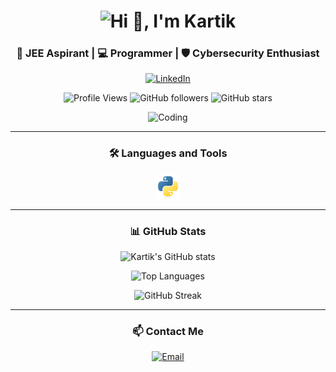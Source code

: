 <h1 align="center">
  <img src="https://your-repository-path/typewriter.svg" alt="Hi 👋, I'm Kartik" />
</h1>

<h3 align="center">🚀 JEE Aspirant | 💻 Programmer | 🛡️ Cybersecurity Enthusiast</h3>

<div align="center">
  <p align="center">
    <a href="https://linkedin.com/in/kartikk18" target="_blank">
      <img src="https://img.icons8.com/color/48/000000/linkedin.png" alt="LinkedIn" width="40" height="40" />
    </a>
  </p>
  <p align="center">
    <img src="https://komarev.com/ghpvc/?username=kartiks-git&label=Profile%20views&color=0e75b6&style=flat" alt="Profile Views" />
    <img src="https://img.shields.io/github/followers/kartiks-git?label=Followers&style=social" alt="GitHub followers" />
    <img src="https://img.shields.io/github/stars/kartiks-git?label=Stars&style=social" alt="GitHub stars" />
  </p>
</div>

<div align="center">
  <img src="https://user-images.githubusercontent.com/55389276/140866485-8fb1c876-9a8f-4d6a-98dc-08c4981eaf70.gif" alt="Coding" width="300">
</div>

---

<h3 align="center">🛠 Languages and Tools</h3>
<p align="center">
  <a href="https://www.python.org" target="_blank">
    <img src="https://raw.githubusercontent.com/devicons/devicon/master/icons/python/python-original.svg" alt="Python" width="40" height="40"/>
  </a>
</p>

---

<h3 align="center">📊 GitHub Stats</h3>
<p align="center">
  <img src="https://github-readme-stats.vercel.app/api?username=kartiks-git&show_icons=true&theme=radical" alt="Kartik's GitHub stats" width="450" />
</p>

<p align="center">
  <img src="https://github-readme-stats.vercel.app/api/top-langs/?username=kartiks-git&layout=compact&theme=radical" alt="Top Languages" width="350" />
</p>

<p align="center">
  <img src="https://github-readme-streak-stats.herokuapp.com/?user=kartiks-git&theme=radical" alt="GitHub Streak" width="450" />
</p>

---

<h3 align="center">📫 Contact Me</h3>
<p align="center">
  <a href="mailto:your-email@example.com">
    <img src="https://img.icons8.com/color/48/000000/gmail--v2.png" alt="Email" width="40" height="40" />
  </a>
</p>
